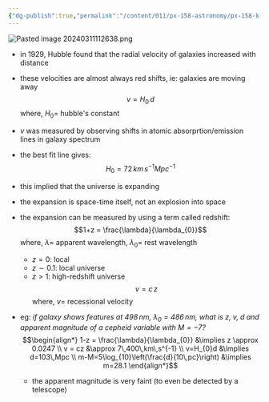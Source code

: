 ```yaml
---
{"dg-publish":true,"permalink":"/content/011/px-158-astronomy/px-158-k-the-universe/px-158-k1-hubble-s-law/","created":"2024-11-25T10:50:32.000+00:00","updated":"2024-11-26T20:14:47.737+00:00"}
---
```


![Pasted image 20240311112638.png](/img/user/pics/Pasted%20image%2020240311112638.png)
- in $1929$, Hubble found that the radial velocity of galaxies increased with distance
- these velocities are almost always red shifts, ie: galaxies are moving away
$$v = H_{0}\,d$$
	where, $H_{0}=$ hubble's constant
- $v$ was measured by observing shifts in atomic absorprtion/emission lines in galaxy spectrum
- the best fit line gives: 
$$H_{0}= 72\,km\,s^{-1}Mpc^{-1}$$
- this implied that the universe is expanding
- the expansion is space-time itself, not an explosion into space
- the expansion can be measured by using a term called redshift: 
$$1+z = \frac{\lambda}{\lambda_{0}}$$
		where, $\lambda=$ apparent wavelength, $\lambda_{0}=$ rest wavelength
	- $z=0:$ local
	- $z\sim0.1:$ local universe
	- $z>1:$ high-redshift universe
$$v = c\,z$$
	where, $v=$ recessional velocity

- eg: *if  galaxy shows features at $498\,nm$, $\lambda_{0}=486\,nm$, what is $z,\;v,\;d$ and apparent magnitude of a cepheid variable with $M=-7$?*
	$$\begin{align*}
		1-z = \frac{\lambda}{\lambda_{0}} &\implies z \approx 0.0247 \\
		v = cz &\approx 7\,400\,km\,s^{-1} \\
		v=H_{0}d &\implies d=103\,Mpc \\
		m-M=5\log_{10}\left(\frac{d}{10\,pc}\right) &\implies m=28.1
	\end{align*}$$
	- the apparent magnitude is very faint (to even be detected by a telescope)
